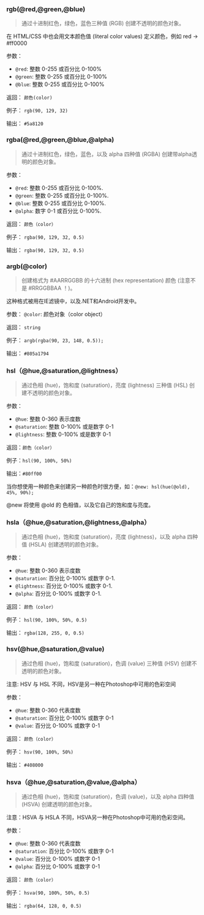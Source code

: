### rgb(@red,@green,@blue)

> 通过十进制红色，绿色，蓝色三种值 (RGB) 创建不透明的颜色对象。

在 HTML/CSS 中也会用文本颜色值 (literal color values) 定义颜色，例如 red -> #ff0000

参数：
* `@red`: 整数 0-255 或百分比 0-100%
* `@green`: 整数 0-255 或百分比 0-100%
* `@blue`: 整数 0-255 或百分比 0-100%

返回： `颜色(color)`

例子： `rgb(90, 129, 32)`

输出： `#5a8120`


### rgba(@red,@green,@blue,@alpha)

> 通过十进制红色，绿色，蓝色，以及 alpha 四种值 (RGBA) 创建带alpha透明的颜色对象。

参数：

* `@red`: 整数 0-255 或百分比 0-100%.
* `@green`: 整数 0-255 或百分比 0-100%.
* `@blue`: 整数 0-255 或百分比 0-100%.
* `@alpha`: 数字 0-1 或百分比 0-100%.

返回： `颜色（color）`

例子： `rgba(90, 129, 32, 0.5)`

输出： `rgba(90, 129, 32, 0.5)`


### argb(@color)

> 创建格式为 #AARRGGBB 的十六进制 (hex representation) 颜色 (注意不是 #RRGGBBAA ！)。

这种格式被用在IE滤镜中，以及.NET和Android开发中。

参数： `@color`: 颜色对象（color object）

返回： `string`

例子： `argb(rgba(90, 23, 148, 0.5));`

输出： `#805a1794`


### hsl（@hue,@saturation,@lightness）

> 通过色相 (hue)，饱和度 (saturation)，亮度 (lightness) 三种值 (HSL) 创建不透明的颜色对象。

参数：

* `@hue`: 整数 0-360 表示度数
* `@saturation`: 整数 0-100% 或是数字 0-1
* `@lightness`: 整数 0-100% 或是数字 0-1

返回：`颜色（color）`

例子：`hsl(90, 100%, 50%)`

输出：`#80ff00`

当你想使用一种颜色来创建另一种颜色时很方便，如：`@new: hsl(hue(@old), 45%, 90%);`

@new 将使用 @old 的 色相值，以及它自己的饱和度与亮度。


### hsla（@hue,@saturation,@lightness,@alpha）

> 通过色相 (hue)，饱和度 (saturation)，亮度 (lightness)，以及 alpha 四种值 (HSLA) 创建透明的颜色对象。

参数：

* `@hue`: 整数 0-360 表示度数
* `@saturation`: 百分比 0-100% 或数字 0-1.
* `@lightness`: 百分比 0-100% 或数字 0-1.
* `@alpha`: 百分比 0-100% 或数字 0-1.

返回： `颜色（color）`

例子： `hsl(90, 100%, 50%, 0.5)`

输出： `rgba(128, 255, 0, 0.5)`

### hsv(@hue,@saturation,@value)

> 通过色相 (hue)，饱和度 (saturation)，色调 (value) 三种值 (HSV) 创建不透明的颜色对象。

注意: HSV 与 HSL 不同，HSV是另一种在Photoshop中可用的色彩空间

参数：
* `@hue`: 整数 0-360 代表度数
* `@saturation`: 百分比 0-100% 或数字 0-1
* `@value`: 百分比 0-100% 或数字 0-1

返回： `颜色（color）`

例子： `hsv(90, 100%, 50%)`

输出： `#408000`


### hsva（@hue,@saturation,@value,@alpha）

> 通过色相 (hue)，饱和度 (saturation)，色调 (value)，以及 alpha 四种值 (HSVA) 创建透明的颜色对象。

注意：HSVA 与 HSLA 不同，HSVA另一种在Photoshop中可用的色彩空间。

参数：
* `@hue`: 整数 0-360 代表度数
* `@saturation`: 百分比 0-100% 或数字 0-1
* `@value`: 百分比 0-100% 或数字 0-1
* `@alpha`: 百分比 0-100% 或数字 0-1

返回： `颜色（color）`

例子： `hsva(90, 100%, 50%, 0.5)`

输出： `rgba(64, 128, 0, 0.5)`
